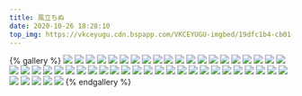 ```yaml
---
title: 風立ちぬ
date: 2020-10-26 18:28:10
top_img: https://vkceyugu.cdn.bspapp.com/VKCEYUGU-imgbed/19dfc1b4-cb01-42b3-beb4-298b514608d1.jpg
---
```

{% gallery %}
![](https://search.pstatic.net/common/?src=https://i.imgur.com/G5qQvSm.jpg)
![](https://search.pstatic.net/common/?src=https://i.imgur.com/fi3XeJt.jpg)
![](https://search.pstatic.net/common/?src=https://i.imgur.com/5UacZD1.jpg)
![](https://search.pstatic.net/common/?src=https://i.imgur.com/hl8qsOl.jpg)
![](https://search.pstatic.net/common/?src=https://i.imgur.com/Rna1l6R.jpg)
![](https://search.pstatic.net/common/?src=https://i.imgur.com/6vpQq2m.jpg)
![](https://search.pstatic.net/common/?src=https://i.imgur.com/kKSnHPl.jpg)
![](https://search.pstatic.net/common/?src=https://i.imgur.com/WSUX9aQ.jpg)
![](https://search.pstatic.net/common/?src=https://i.imgur.com/rUPbt4F.jpg)
![](https://search.pstatic.net/common/?src=https://i.imgur.com/d3AqIt5.jpg)
![](https://search.pstatic.net/common/?src=https://i.imgur.com/Gc8tvWq.jpg)
![](https://search.pstatic.net/common/?src=https://i.imgur.com/MFv8gLK.jpg)
![](https://search.pstatic.net/common/?src=https://i.imgur.com/Cd5kRrU.jpg)
![](https://search.pstatic.net/common/?src=https://i.imgur.com/9vFZ7lm.jpg)
![](https://search.pstatic.net/common/?src=https://i.imgur.com/K6Egzdb.jpg)
![](https://search.pstatic.net/common/?src=https://i.imgur.com/x1Ka6gv.jpg)
![](https://search.pstatic.net/common/?src=https://i.imgur.com/QnB9hbH.jpg)
![](https://search.pstatic.net/common/?src=https://i.imgur.com/gtALQYu.jpg)
![](https://search.pstatic.net/common/?src=https://i.imgur.com/U9TGlPL.jpg)
![](https://search.pstatic.net/common/?src=https://i.imgur.com/iByUG6A.jpg)
![](https://search.pstatic.net/common/?src=https://i.imgur.com/oxXw9d6.jpg)
![](https://search.pstatic.net/common/?src=https://i.imgur.com/c54vfbY.jpg)
![](https://search.pstatic.net/common/?src=https://i.imgur.com/YBw4YnM.jpg)
![](https://search.pstatic.net/common/?src=https://i.imgur.com/0BZuC9u.jpg)
![](https://search.pstatic.net/common/?src=https://i.imgur.com/LBy2Yp9.jpg)
![](https://search.pstatic.net/common/?src=https://i.imgur.com/J9TllDM.jpg)
![](https://search.pstatic.net/common/?src=https://i.imgur.com/8KtN0uA.jpg)
![](https://search.pstatic.net/common/?src=https://i.imgur.com/HFfodC1.jpg)
![](https://search.pstatic.net/common/?src=https://i.imgur.com/pZnm8FC.jpg)
![](https://search.pstatic.net/common/?src=https://i.imgur.com/Fy3ZbMy.jpg)
![](https://search.pstatic.net/common/?src=https://i.imgur.com/iHVEAuL.jpg)
![](https://search.pstatic.net/common/?src=https://i.imgur.com/PVrqYmi.jpg)
![](https://search.pstatic.net/common/?src=https://i.imgur.com/aprrZ3P.jpg)
![](https://search.pstatic.net/common/?src=https://i.imgur.com/HONwHmK.jpg)
![](https://search.pstatic.net/common/?src=https://i.imgur.com/V5fM5ke.jpg)
![](https://search.pstatic.net/common/?src=https://i.imgur.com/fewKGDL.jpg)
![](https://search.pstatic.net/common/?src=https://i.imgur.com/6FigI6Q.jpg)
![](https://search.pstatic.net/common/?src=https://i.imgur.com/Ib4zTTk.jpg)
![](https://search.pstatic.net/common/?src=https://i.imgur.com/h5d6xb6.jpg)
![](https://search.pstatic.net/common/?src=https://i.imgur.com/NlRGkWN.jpg)
![](https://search.pstatic.net/common/?src=https://i.imgur.com/B7k4Qa3.jpg)
![](https://search.pstatic.net/common/?src=https://i.imgur.com/xvYcLjZ.jpg)
![](https://search.pstatic.net/common/?src=https://i.imgur.com/cKT96tv.jpg)
![](https://search.pstatic.net/common/?src=https://i.imgur.com/QEEZJWS.jpg)
![](https://search.pstatic.net/common/?src=https://i.imgur.com/CRqYeLj.jpg)
![](https://search.pstatic.net/common/?src=https://i.imgur.com/yMper7j.jpg)
![](https://search.pstatic.net/common/?src=https://i.imgur.com/8FiyJOf.jpg)
![](https://search.pstatic.net/common/?src=https://i.imgur.com/I2HTAzk.jpg)
![](https://search.pstatic.net/common/?src=https://i.imgur.com/l4WYafR.jpg)
![](https://search.pstatic.net/common/?src=https://i.imgur.com/soEs173.jpg)
{% endgallery %}